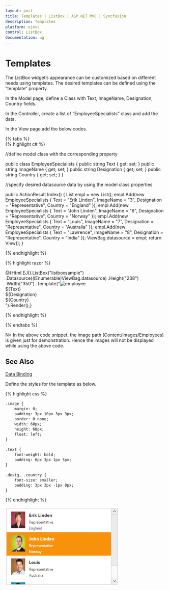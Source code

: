 ```yaml
---
layout: post
title: Templates | ListBox | ASP.NET MVC | Syncfusion
description: Templates
platform: ejmvc
control: ListBox
documentation: ug
---
```


# Templates

The ListBox widget’s appearance can be customized based on different needs using templates. The desired templates can be defined using the “template” property.

In the Model page, define a Class with Text, ImageName, Designation, Country fields. 

In the Controller, create a list of “EmployeeSpecialists” class and add the data.

In the View page add the below codes.

{% tabs %}        
{% highlight c# %}

//define model class with the corresponding property

public class EmployeeSpecialists
    {
        public string Text { get; set; }
        public string ImageName { get; set; }
        public string Designation { get; set; }
        public string Country { get; set; }
    }

//specify desired datasource data by using the model class properties

  public ActionResult Index()
        {
            List<EmployeeSpecialists> empl = new List<EmployeeSpecialists>();
            empl.Add(new EmployeeSpecialists { Text = "Erik Linden", ImageName = "3", Designation = "Representative", Country = "England" });
            empl.Add(new EmployeeSpecialists { Text = "John Linden", ImageName = "6", Designation = "Representative", Country = "Norway" });
            empl.Add(new EmployeeSpecialists { Text = "Louis", ImageName = "7", Designation = "Representative", Country = "Australia" });
            empl.Add(new EmployeeSpecialists { Text = "Lawrence", ImageName = "8", Designation = "Representative", Country = "India" });
            ViewBag.datasource = empl;
            return View();
        }

{% endhighlight %}

{% highlight razor %}

<div class="control">
    @{Html.EJ().ListBox("listboxsample")
    .Datasource((IEnumerable<EmployeeSpecialists>)ViewBag.datasource)
    .Height("238")
    .Width("350")
    .Template("<img class='image' src='../../Content/images/Employees/${ImageName}.png' alt='employee' height='50px' width='50px' /><div class='text'>${Text}</div><div class='desig'>${Designation}</div><div class='country'>${Country}</div>").Render();}
</div>

{% endhighlight %}

{% endtabs %}



 N> In the above code snippet, the image path (Content/images/Employees) is given just for demonstration. Hence the images will not be displayed while using the above code.
 
 
## See Also

[Data Binding](http://help.syncfusion.com/aspnetmvc/listbox/data-binding)

Define the styles for the template as below.

{% highlight css %}

    .image {
        margin: 0;
        padding: 3px 10px 3px 3px;
        border: 0 none;
        width: 60px;
        height: 60px;
        float: left;
    }

    .text {
        font-weight: bold;
        padding: 6px 3px 1px 3px;
    }

    .desig, .country {
        font-size: smaller;
        padding: 3px 3px -1px 0px;
    }




{% endhighlight %}



![ALt text](Templates_images\Templates_img1.png)
